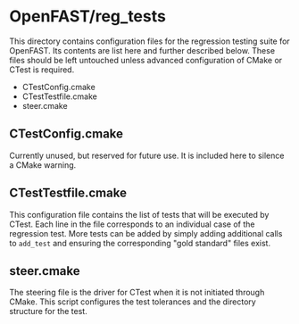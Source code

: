 # OpenFAST/reg_tests

This directory contains configuration files for the regression testing suite for OpenFAST. Its contents are list here and further described below. These files should be left untouched unless advanced configuration of CMake or CTest is required.
- CTestConfig.cmake
- CTestTestfile.cmake
- steer.cmake

## CTestConfig.cmake
Currently unused, but reserved for future use. It is included here to silence a CMake warning.

## CTestTestfile.cmake
This configuration file contains the list of tests that will be executed by CTest. Each line in the file corresponds to an individual case of the regression test. More tests can be added by simply adding additional calls to `add_test` and ensuring the corresponding "gold standard" files exist.

## steer.cmake
The steering file is the driver for CTest when it is not initiated through CMake. This script configures the test tolerances and the directory structure for the test.
